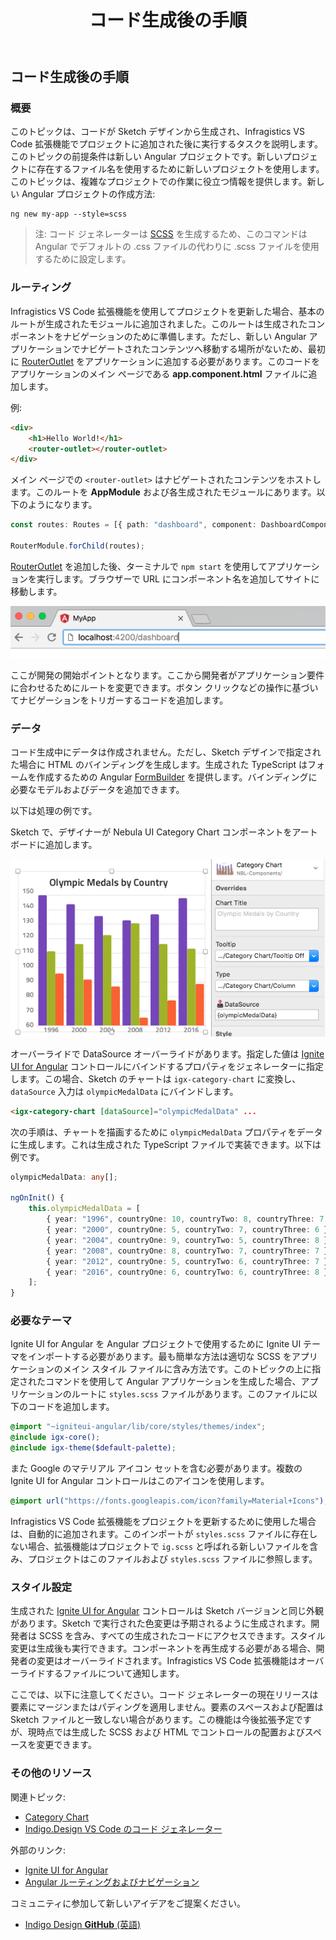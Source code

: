 ﻿---
title: コード生成後の手順
_description: コード生成後のアプリケーションへの変更を説明します。
_keywords: デザイン システム, デザイン システム UX, UI キット, Sketch, Ignite UI for Angular, Sketch to Angular, Angular, Angular デザイン システム, Sketch からコードをエクスポート, Angular 用のデザイン キット, Sketch HTML, Sketch to HTML, Sketch UI キット
_language: ja
---

## コード生成後の手順

### 概要

このトピックは、コードが Sketch デザインから生成され、Infragistics VS Code 拡張機能でプロジェクトに追加された後に実行するタスクを説明します。このトピックの前提条件は新しい Angular プロジェクトです。新しいプロジェクトに存在するファイル名を使用するために新しいプロジェクトを使用します。このトピックは、複雑なプロジェクトでの作業に役立つ情報を提供します。新しい Angular プロジェクトの作成方法:

```
ng new my-app --style=scss
```

> 注: コード ジェネレーターは [SCSS](https://sass-lang.com/) を生成するため、このコマンドは Angular でデフォルトの .css ファイルの代わりに .scss ファイルを使用するために設定します。

### ルーティング

Infragistics VS Code 拡張機能を使用してプロジェクトを更新した場合、基本のルートが生成されたモジュールに追加されました。このルートは生成されたコンポーネントをナビゲーションのために準備します。ただし、新しい Angular アプリケーションでナビゲートされたコンテンツへ移動する場所がないため、最初に [RouterOutlet](https://angular.io/api/router/RouterOutlet) をアプリケーションに追加する必要があります。このコードをアプリケーションのメイン ページである **app.component.html** ファイルに追加します。

例:

```html
<div>
    <h1>Hello World!</h1>
    <router-outlet></router-outlet>
</div>
```

メイン ページでの `<router-outlet>` はナビゲートされたコンテンツをホストします。このルートを **AppModule** および各生成されたモジュールにあります。以下のようになります。

```typescript
const routes: Routes = [{ path: "dashboard", component: DashboardComponent }];

RouterModule.forChild(routes);
```

[RouterOutlet](https://angular.io/api/router/RouterOutlet) を追加した後、ターミナルで `npm start` を使用してアプリケーションを実行します。ブラウザーで URL にコンポーネント名を追加してサイトに移動します。

<img src="../images/address-nav.png" />

ここが開発の開始ポイントとなります。ここから開発者がアプリケーション要件に合わせるためにルートを変更できます。ボタン クリックなどの操作に基づいてナビゲーションをトリガーするコードを追加します。

### データ

コード生成中にデータは作成されません。ただし、Sketch デザインで指定された場合に HTML のバインディングを生成します。生成された TypeScript はフォームを作成するための Angular [FormBuilder](https://angular.io/api/forms/FormBuilder) を提供します。バインディングに必要なモデルおよびデータを追加できます。

以下は処理の例です。

Sketch で、デザイナーが Nebula UI Category Chart コンポーネントをアートボードに追加します。

<img src="../images/categorychart-overrides.png" srcset="../images/categorychart-overrides@2x.png 2x" />

オーバーライドで DataSource オーバーライドがあります。指定した値は [Ignite UI for Angular](https://jp.infragistics.com/products/ignite-ui-angular) コントロールにバインドするプロパティをジェネレーターに指定します。この場合、Sketch のチャートは `igx-category-chart` に変換し、`dataSource` 入力は `olympicMedalData` にバインドします。

```html
<igx-category-chart [dataSource]="olympicMedalData" ...
```

次の手順は、チャートを描画するために `olympicMedalData` プロパティをデータに生成します。これは生成された TypeScript ファイルで実装できます。以下は例です。

```typescript
olympicMedalData: any[];

ngOnInit() {
    this.olympicMedalData = [
        { year: "1996", countryOne: 10, countryTwo: 8, countryThree: 7 },
        { year: "2000", countryOne: 5, countryTwo: 7, countryThree: 6 },
        { year: "2004", countryOne: 9, countryTwo: 5, countryThree: 8 },
        { year: "2008", countryOne: 8, countryTwo: 7, countryThree: 7 },
        { year: "2012", countryOne: 5, countryTwo: 6, countryThree: 7 },
        { year: "2016", countryOne: 6, countryTwo: 6, countryThree: 8 },
    ];
}
```

### 必要なテーマ

Ignite UI for Angular を Angular プロジェクトで使用するために Ignite UI テーマをインポートする必要があります。最も簡単な方法は適切な SCSS をアプリケーションのメイン スタイル ファイルに含み方法です。このトピックの上に指定されたコマンドを使用して Angular アプリケーションを生成した場合、アプリケーションのルートに `styles.scss` ファイルがあります。このファイルに以下のコードを追加します。

```scss
@import "~igniteui-angular/lib/core/styles/themes/index";
@include igx-core();
@include igx-theme($default-palette);
```

また Google のマテリアル アイコン セットを含む必要があります。複数の Ignite UI for Angular コントロールはこのアイコンを使用します。

```scss
@import url("https://fonts.googleapis.com/icon?family=Material+Icons");
```

Infragistics VS Code 拡張機能をプロジェクトを更新するために使用した場合は、自動的に追加されます。このインポートが `styles.scss` ファイルに存在しない場合、拡張機能はプロジェクトで `ig.scss` と呼ばれる新しいファイルを含み、プロジェクトはこのファイルおよび `styles.scss` ファイルに参照します。

### スタイル設定

生成された [Ignite UI for Angular](https://jp.infragistics.com/products/ignite-ui-angular) コントロールは Sketch バージョンと同じ外観があります。Sketch で実行された色変更は予期されるように生成されます。開発者は SCSS を含み、すべての生成されたコードにアクセスできます。スタイル変更は生成後も実行できます。コンポーネントを再生成する必要がある場合、開発者の変更はオーバーライドされます。Infragistics VS Code 拡張機能はオーバーライドするファイルについて通知します。

ここでは、以下に注意してください。コード ジェネレーターの現在リリースは要素にマージンまたはパディングを適用しません。要素のスペースおよび配置は Sketch ファイルと一致しない場合があります。この機能は今後拡張予定ですが、現時点では生成した SCSS および HTML でコントロールの配置およびスペースを変更できます。

### その他のリソース

関連トピック:

- [Category Chart](../components/chart-category.md)
- [Indigo.Design VS Code のコード ジェネレーター](vscode-plugin.md)
  <div class="divider--half"></div>

外部のリンク:

- [Ignite UI for Angular](https://jp.infragistics.com/products/ignite-ui-angular)
- [Angular ルーティングおよびナビゲーション](https://angular.io/guide/router)

コミュニティに参加して新しいアイデアをご提案ください。

- [Indigo Design **GitHub** (英語)](https://github.com/IgniteUI/design-system-docfx)
